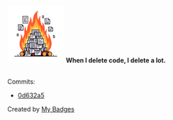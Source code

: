 <img src="https://github.com/my-badges/my-badges/blob/master/badges/mass-delete-commit/mass-delete-commit-10k.png?raw=true" alt="When I delete code, I delete a lot." title="When I delete code, I delete a lot." width="128">
<strong>When I delete code, I delete a lot.</strong>
<br><br>

Commits:

- <a href="https://github.com/Nance-Lab/diff_predictor/commit/0d632a5ca07ec4927a229062496111630559b7ce">0d632a5</a>


Created by <a href="https://github.com/my-badges/my-badges">My Badges</a>